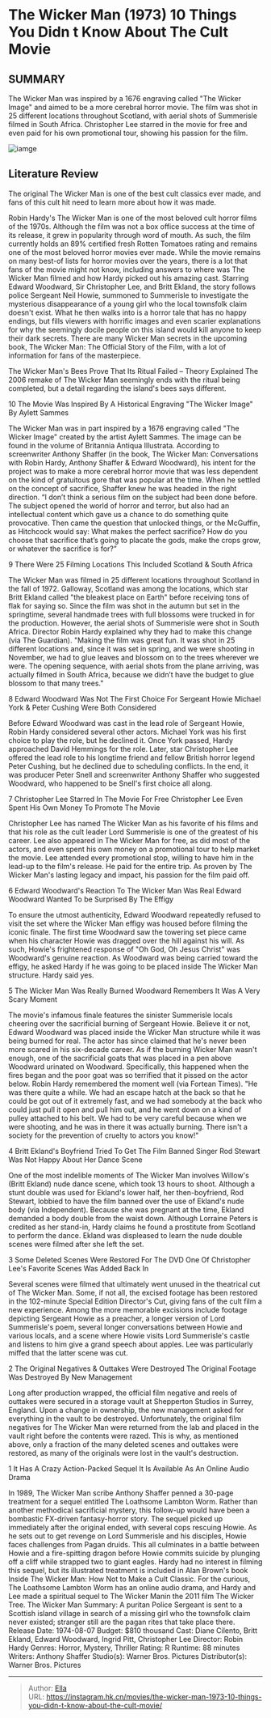 # The Wicker Man (1973) 10 Things You Didn t Know About The Cult Movie


## SUMMARY 


 The Wicker Man was inspired by a 1676 engraving called &#34;The Wicker Image&#34; and aimed to be a more cerebral horror movie. 
 The film was shot in 25 different locations throughout Scotland, with aerial shots of Summerisle filmed in South Africa. 
 Christopher Lee starred in the movie for free and even paid for his own promotional tour, showing his passion for the film. 

![iamge](https://static1.srcdn.com/wordpress/wp-content/uploads/2024/01/the-wicker-man-montage.jpg)

## Literature Review

The original The Wicker Man is one of the best cult classics ever made, and fans of this cult hit need to learn more about how it was made.




Robin Hardy&#39;s The Wicker Man is one of the most beloved cult horror films of the 1970s. Although the film was not a box office success at the time of its release, it grew in popularity through word of mouth. As such, the film currently holds an 89% certified fresh Rotten Tomatoes rating and remains one of the most beloved horror movies ever made. While the movie remains on many best-of lists for horror movies over the years, there is a lot that fans of the movie might not know, including answers to where was The Wicker Man filmed and how Hardy picked out his amazing cast.
Starring Edward Woodward, Sir Christopher Lee, and Britt Ekland, the story follows police Sergeant Neil Howie, summoned to Summerisle to investigate the mysterious disappearance of a young girl who the local townsfolk claim doesn&#39;t exist. What he then walks into is a horror tale that has no happy endings, but fills viewers with horrific images and even scarier explanations for why the seemingly docile people on this island would kill anyone to keep their dark secrets. There are many Wicker Man secrets in the upcoming book, The Wicker Man: The Official Story of the Film, with a lot of information for fans of the masterpiece.
            
 
 The Wicker Man&#39;s Bees Prove That Its Ritual Failed – Theory Explained 
The 2006 remake of The Wicker Man seemingly ends with the ritual being completed, but a detail regarding the island&#39;s bees says different. 












 








 10  The Movie Was Inspired By A Historical Engraving 
&#34;The Wicker Image&#34; By Aylett Sammes
        

The Wicker Man was in part inspired by a 1676 engraving called &#34;The Wicker Image&#34; created by the artist Aylett Sammes. The image can be found in the volume of Britannia Antiqua Illustrata. According to screenwriter Anthony Shaffer (in the book, The Wicker Man: Conversations with Robin Hardy, Anthony Shaffer &amp; Edward Woodward), his intent for the project was to make a more cerebral horror movie that was less dependent on the kind of gratuitous gore that was popular at the time. When he settled on the concept of sacrifice, Shaffer knew he was headed in the right direction.
“I don’t think a serious film on the subject had been done before. The subject opened the world of horror and terror, but also had an intellectual content which gave us a chance to do something quite provocative. Then came the question that unlocked things, or the McGuffin, as Hitchcock would say: What makes the perfect sacrifice? How do you choose that sacrifice that’s going to placate the gods, make the crops grow, or whatever the sacrifice is for?”





 9  There Were 25 Filming Locations 
This Included Scotland &amp; South Africa


 







The Wicker Man was filmed in 25 different locations throughout Scotland in the fall of 1972. Galloway, Scotland was among the locations, which star Britt Ekland called &#34;the bleakest place on Earth&#34; before receiving tons of flak for saying so. Since the film was shot in the autumn but set in the springtime, several handmade trees with full blossoms were trucked in for the production. However, the aerial shots of Summerisle were shot in South Africa. Director Robin Hardy explained why they had to make this change (via The Guardian).
&#34;Making the film was great fun. It was shot in 25 different locations and, since it was set in spring, and we were shooting in November, we had to glue leaves and blossom on to the trees wherever we were. The opening sequence, with aerial shots from the plane arriving, was actually filmed in South Africa, because we didn’t have the budget to glue blossom to that many trees.&#34;





 8  Edward Woodward Was Not The First Choice For Sergeant Howie 
Michael York &amp; Peter Cushing Were Both Considered
        

Before Edward Woodward was cast in the lead role of Sergeant Howie, Robin Hardy considered several other actors. Michael York was his first choice to play the role, but he declined it. Once York passed, Hardy approached David Hemmings for the role. Later, star Christopher Lee offered the lead role to his longtime friend and fellow British horror legend Peter Cushing, but he declined due to scheduling conflicts. In the end, it was producer Peter Snell and screenwriter Anthony Shaffer who suggested Woodward, who happened to be Snell&#39;s first choice all along.





 7  Christopher Lee Starred In The Movie For Free 
Christopher Lee Even Spent His Own Money To Promote The Movie


 







Christopher Lee has named The Wicker Man as his favorite of his films and that his role as the cult leader Lord Summerisle is one of the greatest of his career. Lee also appeared in The Wicker Man for free, as did most of the actors, and even spent his own money on a promotional tour to help market the movie. Lee attended every promotional stop, willing to have him in the lead-up to the film&#39;s release. He paid for the entire trip. As proven by The Wicker Man&#39;s lasting legacy and impact, his passion for the film paid off.





 6  Edward Woodward&#39;s Reaction To The Wicker Man Was Real 
Edward Woodward Wanted To be Surprised By The Effigy
        

To ensure the utmost authenticity, Edward Woodward repeatedly refused to visit the set where the Wicker Man effigy was housed before filming the iconic finale. The first time Woodward saw the towering set piece came when his character Howie was dragged over the hill against his will. As such, Howie&#39;s frightened response of &#34;Oh God, Oh Jesus Christ&#34; was Woodward&#39;s genuine reaction. As Woodward was being carried toward the effigy, he asked Hardy if he was going to be placed inside The Wicker Man structure. Hardy said yes.





 5  The Wicker Man Was Really Burned 
Woodward Remembers It Was A Very Scary Moment
        

The movie&#39;s infamous finale features the sinister Summerisle locals cheering over the sacrificial burning of Sergeant Howie. Believe it or not, Edward Woodward was placed inside the Wicker Man structure while it was being burned for real. The actor has since claimed that he&#39;s never been more scared in his six-decade career. As if the burning Wicker Man wasn&#39;t enough, one of the sacrificial goats that was placed in a pen above Woodward urinated on Woodward. Specifically, this happened when the fires began and the poor goat was so terrified that it pissed on the actor below. Robin Hardy remembered the moment well (via Fortean Times).
&#34;He was there quite a while. We had an escape hatch at the back so that he could be got out of it extremely fast, and we had somebody at the back who could just pull it open and pull him out, and he went down on a kind of pulley attached to his belt. We had to be very careful because when we were shooting, and he was in there it was actually burning. There isn&#39;t a society for the prevention of cruelty to actors you know!&#34;





 4  Britt Ekland&#39;s Boyfriend Tried To Get The Film Banned 
Singer Rod Stewart Was Not Happy About Her Dance Scene
        

One of the most indelible moments of The Wicker Man involves Willow&#39;s (Britt Ekland) nude dance scene, which took 13 hours to shoot. Although a stunt double was used for Ekland&#39;s lower half, her then-boyfriend, Rod Stewart, lobbied to have the film banned over the use of Ekland&#39;s nude body (via Independent). Because she was pregnant at the time, Ekland demanded a body double from the waist down. Although Lorraine Peters is credited as her stand-in, Hardy claims he found a prostitute from Scotland to perform the dance. Ekland was displeased to learn the nude double scenes were filmed after she left the set.





 3  Some Deleted Scenes Were Restored For The DVD 
One Of Christopher Lee&#39;s Favorite Scenes Was Added Back In
        

Several scenes were filmed that ultimately went unused in the theatrical cut of The Wicker Man. Some, if not all, the excised footage has been restored in the 102-minute Special Edition Director&#39;s Cut, giving fans of the cult film a new experience. Among the more memorable excisions include footage depicting Sergeant Howie as a preacher, a longer version of Lord Summerisle&#39;s poem, several longer conversations between Howie and various locals, and a scene where Howie visits Lord Summerisle&#39;s castle and listens to him give a grand speech about apples. Lee was particularly miffed that the latter scene was cut.







 2  The Original Negatives &amp; Outtakes Were Destroyed 
The Original Footage Was Destroyed By New Management


 







Long after production wrapped, the official film negative and reels of outtakes were secured in a storage vault at Shepperton Studios in Surrey, England. Upon a change in ownership, the new management asked for everything in the vault to be destroyed. Unfortunately, the original film negatives for The Wicker Man were returned from the lab and placed in the vault right before the contents were razed. This is why, as mentioned above, only a fraction of the many deleted scenes and outtakes were restored, as many of the originals were lost in the vault&#39;s destruction.





 1  It Has A Crazy Action-Packed Sequel 
It Is Available As An Online Audio Drama
        

In 1989, The Wicker Man scribe Anthony Shaffer penned a 30-page treatment for a sequel entitled The Loathsome Lambton Worm. Rather than another methodical sacrificial mystery, this follow-up would have been a bombastic FX-driven fantasy-horror story. The sequel picked up immediately after the original ended, with several cops rescuing Howie. As he sets out to get revenge on Lord Summerisle and his disciples, Howie faces challenges from Pagan druids. This all culminates in a battle between Howie and a fire-spitting dragon before Howie commits suicide by plunging off a cliff while strapped two to giant eagles.
Hardy had no interest in filming this sequel, but its illustrated treatment is included in Alan Brown&#39;s book Inside The Wicker Man: How Not to Make a Cult Classic. For the curious, The Loathsome Lambton Worm has an online audio drama, and Hardy and Lee made a spiritual sequel to The Wicker Manin the 2011 film The Wicker Tree. 
               The Wicker Man   Summary:   A puritan Police Sergeant is sent to a Scottish island village in search of a missing girl who the townsfolk claim never existed; stranger still are the pagan rites that take place there.    Release Date:   1974-08-07    Budget:   $810 thousand    Cast:   Diane Cilento, Britt Ekland, Edward Woodward, Ingrid Pitt, Christopher Lee    Director:   Robin Hardy    Genres:   Horror, Mystery, Thriller    Rating:   R    Runtime:   88 minutes    Writers:   Anthony Shaffer    Studio(s):   Warner Bros. Pictures    Distributor(s):   Warner Bros. Pictures      

---

> Author: [Ella](https://instagram.hk.cn/)  
> URL: https://instagram.hk.cn/movies/the-wicker-man-1973-10-things-you-didn-t-know-about-the-cult-movie/  

